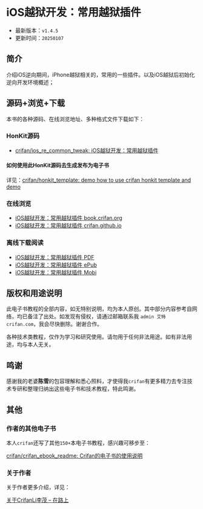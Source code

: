 # iOS越狱开发：常用越狱插件

* 最新版本：`v1.4.5`
* 更新时间：`20250107`

## 简介

介绍iOS逆向期间，iPhone越狱相关的，常用的一些插件。以及iOS越狱后初始化逆向开发环境概述；

## 源码+浏览+下载

本书的各种源码、在线浏览地址、多种格式文件下载如下：

### HonKit源码

* [crifan/ios_re_common_tweak: iOS越狱开发：常用越狱插件](https://github.com/crifan/ios_re_common_tweak)

#### 如何使用此HonKit源码去生成发布为电子书

详见：[crifan/honkit_template: demo how to use crifan honkit template and demo](https://github.com/crifan/honkit_template)

### 在线浏览

* [iOS越狱开发：常用越狱插件 book.crifan.org](https://book.crifan.org/books/ios_re_common_tweak/website/)
* [iOS越狱开发：常用越狱插件 crifan.github.io](https://crifan.github.io/ios_re_common_tweak/website/)

### 离线下载阅读

* [iOS越狱开发：常用越狱插件 PDF](https://book.crifan.org/books/ios_re_common_tweak/pdf/ios_re_common_tweak.pdf)
* [iOS越狱开发：常用越狱插件 ePub](https://book.crifan.org/books/ios_re_common_tweak/epub/ios_re_common_tweak.epub)
* [iOS越狱开发：常用越狱插件 Mobi](https://book.crifan.org/books/ios_re_common_tweak/mobi/ios_re_common_tweak.mobi)

## 版权和用途说明

此电子书教程的全部内容，如无特别说明，均为本人原创。其中部分内容参考自网络，均已备注了出处。如发现有侵权，请通过邮箱联系我 `admin 艾特 crifan.com`，我会尽快删除。谢谢合作。

各种技术类教程，仅作为学习和研究使用。请勿用于任何非法用途。如有非法用途，均与本人无关。

## 鸣谢

感谢我的老婆**陈雪**的包容理解和悉心照料，才使得我`crifan`有更多精力去专注技术专研和整理归纳出这些电子书和技术教程，特此鸣谢。

## 其他

### 作者的其他电子书

本人`crifan`还写了其他`150+`本电子书教程，感兴趣可移步至：

[crifan/crifan_ebook_readme: Crifan的电子书的使用说明](https://github.com/crifan/crifan_ebook_readme)

### 关于作者

关于作者更多介绍，详见：

[关于CrifanLi李茂 – 在路上](https://www.crifan.org/about/)
